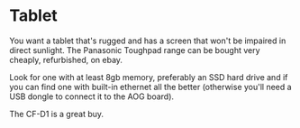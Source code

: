 # Tablet

You want a tablet that's rugged and has a screen that won't be impaired in direct sunlight. The Panasonic Toughpad range can be bought very cheaply, refurbished, on ebay.

Look for one with at least 8gb memory, preferably an SSD hard drive and if you can find one with built-in ethernet all the better (otherwise you'll need a USB dongle to connect it to the AOG board).

The CF-D1 is a great buy.

